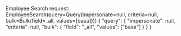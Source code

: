 

Employee Search request: EmployeeSearch(query=Query(impersonate=null, criteria=null, bulk=Bulk(field=_all, values=[basa])))
{
  "query": {
    "impersonate": null,
    "criteria": null,
    "bulk": {
      "field": "_all",
      "values": ["basa"]
    }
  }
}
